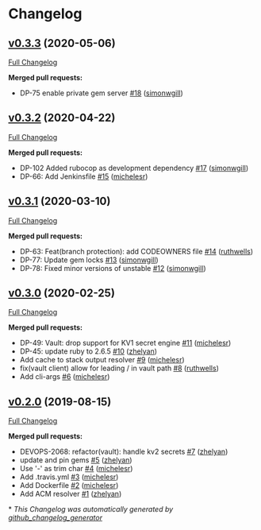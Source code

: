 # Changelog

## [v0.3.3](https://github.com/citizensadvice/resolvme/tree/v0.3.3) (2020-05-06)

[Full Changelog](https://github.com/citizensadvice/resolvme/compare/v0.3.2...v0.3.3)

**Merged pull requests:**

- DP-75 enable private gem server [\#18](https://github.com/citizensadvice/resolvme/pull/18) ([simonwgill](https://github.com/simonwgill))

## [v0.3.2](https://github.com/citizensadvice/resolvme/tree/v0.3.2) (2020-04-22)

[Full Changelog](https://github.com/citizensadvice/resolvme/compare/v0.3.1...v0.3.2)

**Merged pull requests:**

- DP-102 Added rubocop as development dependency [\#17](https://github.com/citizensadvice/resolvme/pull/17) ([simonwgill](https://github.com/simonwgill))
- DP-66: Add Jenkinsfile [\#15](https://github.com/citizensadvice/resolvme/pull/15) ([michelesr](https://github.com/michelesr))

## [v0.3.1](https://github.com/citizensadvice/resolvme/tree/v0.3.1) (2020-03-10)

[Full Changelog](https://github.com/citizensadvice/resolvme/compare/v0.3.0...v0.3.1)

**Merged pull requests:**

- DP-63: Feat\(branch protection\): add CODEOWNERS file [\#14](https://github.com/citizensadvice/resolvme/pull/14) ([ruthwells](https://github.com/ruthwells))
- DP-77: Update gem locks [\#13](https://github.com/citizensadvice/resolvme/pull/13) ([simonwgill](https://github.com/simonwgill))
- DP-78: Fixed minor versions of unstable [\#12](https://github.com/citizensadvice/resolvme/pull/12) ([simonwgill](https://github.com/simonwgill))

## [v0.3.0](https://github.com/citizensadvice/resolvme/tree/v0.3.0) (2020-02-25)

[Full Changelog](https://github.com/citizensadvice/resolvme/compare/v0.2.0...v0.3.0)

**Merged pull requests:**

- DP-49: Vault: drop support for KV1 secret engine [\#11](https://github.com/citizensadvice/resolvme/pull/11) ([michelesr](https://github.com/michelesr))
- DP-45: update ruby to 2.6.5 [\#10](https://github.com/citizensadvice/resolvme/pull/10) ([zhelyan](https://github.com/zhelyan))
- Add cache to stack output resolver [\#9](https://github.com/citizensadvice/resolvme/pull/9) ([michelesr](https://github.com/michelesr))
- fix\(vault client\) allow for leading / in vault path [\#8](https://github.com/citizensadvice/resolvme/pull/8) ([ruthwells](https://github.com/ruthwells))
- Add cli-args [\#6](https://github.com/citizensadvice/resolvme/pull/6) ([michelesr](https://github.com/michelesr))

## [v0.2.0](https://github.com/citizensadvice/resolvme/tree/v0.2.0) (2019-08-15)

[Full Changelog](https://github.com/citizensadvice/resolvme/compare/fb1767f629d220203a232653c9592d9ac28215da...v0.2.0)

**Merged pull requests:**

- DEVOPS-2068: refactor\(vault\): handle kv2 secrets [\#7](https://github.com/citizensadvice/resolvme/pull/7) ([zhelyan](https://github.com/zhelyan))
- update and pin gems [\#5](https://github.com/citizensadvice/resolvme/pull/5) ([zhelyan](https://github.com/zhelyan))
- Use '-' as trim char [\#4](https://github.com/citizensadvice/resolvme/pull/4) ([michelesr](https://github.com/michelesr))
- Add .travis.yml [\#3](https://github.com/citizensadvice/resolvme/pull/3) ([michelesr](https://github.com/michelesr))
- Add Dockerfile [\#2](https://github.com/citizensadvice/resolvme/pull/2) ([michelesr](https://github.com/michelesr))
- Add ACM resolver [\#1](https://github.com/citizensadvice/resolvme/pull/1) ([zhelyan](https://github.com/zhelyan))



\* *This Changelog was automatically generated by [github_changelog_generator](https://github.com/github-changelog-generator/github-changelog-generator)*
